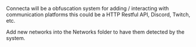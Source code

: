 

Connecta will be a obfuscation system for adding / interacting with communication platforms
this could be a HTTP  Restful API, Discord, Twitch, etc.

Add new networks into the Networks folder to have them detected by the system.